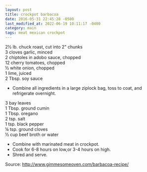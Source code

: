 ```yaml
---
layout: post
title: crockpot barbacoa
date: 2016-05-31 22:45:28 -0500
last_modified_at: 2022-06-19 10:11:17 -0400
category: main
tags: meat mexican crockpot
---
```

2½ lb. chuck roast, cut into 2" chunks  
3 cloves garlic, minced  
2 chiptoles in adobo sauce, chopped  
12 cherry tomatoes, chopped  
½ white onion, chopped  
1 lime, juiced  
2 Tbsp. soy sauce  

* Combine all ingredients in a large ziplock bag, toss to coat, and refrigerate overnight.

3 bay leaves  
1 Tbsp. ground cumin  
1 Tbsp. oregano  
2 tsp. salt  
1 tsp. black pepper  
¼ tsp. ground cloves  
½ cup beef broth or water  

* Combine with marinated meat in crockpot.
* Cook for 6-8 hours on low,or 3-4 hours on high.
* Shred and serve.

Source: <http://www.gimmesomeoven.com/barbacoa-recipe/>
